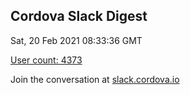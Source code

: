 ## Cordova Slack Digest
Sat, 20 Feb 2021 08:33:36 GMT

[User count: 4373](https://cordova.slack.com/)


Join the conversation at [slack.cordova.io](http://slack.cordova.io/)

